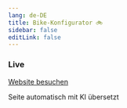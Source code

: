 ```yaml
---
lang: de-DE
title: Bike-Konfigurator 🚲
sidebar: false
editLink: false
---
```


### Live

<sample src="https://bike.needle.tools" />

[Website besuchen](https://bike.needle.tools)


Seite automatisch mit KI übersetzt